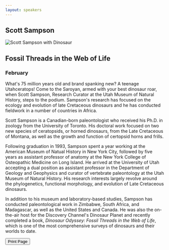 ```yaml
---
layout: speakers
---
```

<section markdown="1">

# Scott Sampson

<article markdown="1">

<div class="row" markdown="1">
<div class="col-4" markdown="1">

![Scott Sampson with Dinosaur]({{baseurl}}/images/sampson_dinosaur.jpg)

</div>
<div class="col-7" markdown="1">

## Fossil Threads in the Web of Life
### February  

</div> 
</div>

What's 75 million years old and brand spanking new? A teenage Utahceratops! Come to the Saroyan, armed with your best dinosaur roar, when Scott Sampson, Research Curator at the Utah Museum of Natural History, steps to the podium. Sampson's research has focused on the ecology and evolution of late Cretaceous dinosaurs and he has conducted fieldwork in a number of countries in Africa.

Scott Sampson is a Canadian-born paleontologist who received his Ph.D. in zoology from the University of Toronto. His doctoral work focused on two new species of ceratopsids, or horned dinosaurs, from the Late Cretaceous of Montana, as well as the growth and function of certopsid horns and frills.

Following graduation in 1993, Sampson spent a year working at the American Museum of Natual History in New York City, followed by five years as assistant professor of anatomy at the New York College of Osteopathic Medicine on Long Island. He arrived at the University of Utah accepting a dual position as assistant professor in the Department of Geology and Geophysics and curator of vertebrate paleontology at the Utah Museum of Natural History. His research interests largely revolve around the phylogenetics, functional morphology, and evolution of Late Cretaceous dinosaurs.

In addition to his museum and laboratory-based studies, Sampson has conducted paleontological work in Zimbabwe, South Africa, and Madagascar, as well as the United States and Canada. He was also the on-the-air host for the Discovery Channel's Dinosaur Planet and recently completed a book, _Dinosaur Odyssey: Fossil Threads in the Web of Life_, which is one of the most comprehensive surveys of dinosaurs and their worlds to date.

</article>
<div id="printer">
 <input type="button" id="printButton" value="Print Page">
 </div>
</section>
